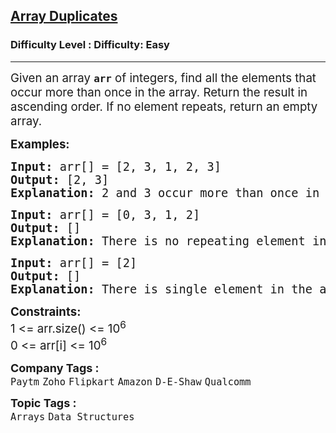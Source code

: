 <h2><a href="https://www.geeksforgeeks.org/problems/find-duplicates-in-an-array/1?page=1&status=solved&sortBy=submissions">Array Duplicates</a></h2><h3>Difficulty Level : Difficulty: Easy</h3><hr><div class="problems_problem_content__Xm_eO"><p><span style="font-size: 14pt;">Given an array <strong><code>arr</code></strong> of integers, find all the elements that occur more than once in the array. Return the result in ascending order. If no element repeats, return an empty array.</span></p>
<p><span style="font-size: 14pt;"><strong>Examples:</strong></span></p>
<pre><span style="font-size: 14pt;"><strong>Input: </strong>arr[] = [2, 3, 1, 2, 3]
<strong>Output: </strong>[2, 3] <strong>
Explanation: </strong>2 and 3 occur more than once in the given array.</span></pre>
<pre><span style="font-size: 14pt;"><strong>Input: </strong>arr[] = [0, 3, 1, 2] <br><strong>Output: </strong>[]<strong> <br>Explanation: </strong>There is no repeating element in the array, so the <span style="box-sizing: inherit;">output is empty.<br></span></span></pre>
<pre><span style="font-size: 14pt;"><strong>Input: </strong>arr[] = [2]
<strong>Output: </strong>[] <strong>
Explanation: </strong>There is single element in the array. <span style="box-sizing: inherit;">Therefore output is empty.</span></span></pre>
<p><span style="font-size: 14pt;"><strong>Constraints:<br></strong>1 &lt;= arr.size() &lt;= 10<sup>6</sup></span><br><span style="font-size: 14pt;">0 &lt;= arr[i] &lt;=&nbsp;<span style="font-family: -apple-system, BlinkMacSystemFont, 'Segoe UI', Roboto, Oxygen, Ubuntu, Cantarell, 'Open Sans', 'Helvetica Neue', sans-serif;">10</span><sup style="font-family: -apple-system, BlinkMacSystemFont, 'Segoe UI', Roboto, Oxygen, Ubuntu, Cantarell, 'Open Sans', 'Helvetica Neue', sans-serif;">6</sup></span></p></div><p><span style=font-size:18px><strong>Company Tags : </strong><br><code>Paytm</code>&nbsp;<code>Zoho</code>&nbsp;<code>Flipkart</code>&nbsp;<code>Amazon</code>&nbsp;<code>D-E-Shaw</code>&nbsp;<code>Qualcomm</code>&nbsp;<br><p><span style=font-size:18px><strong>Topic Tags : </strong><br><code>Arrays</code>&nbsp;<code>Data Structures</code>&nbsp;
